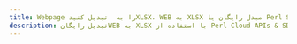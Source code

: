 ---title: Webpage را به  تبدیل کنیدXLSX، WEB به XLSX مبدل رایگان یا Perl SDKdescription: تبدیل رایگانWEB به XLSX با استفاده از Perl Cloud APIs & SDK همچنین اسناد PDF را در Cloud ایجاد، ویرایش و رندر کنید.---